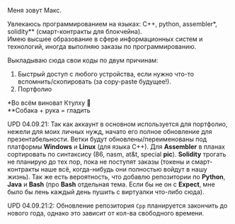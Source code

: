 Меня зовут Макс.

Увлекаюсь программированием на языках: C++, python, assembler*, solidity** (смарт-контракты для блокчейна).  
Имею высшее образование в сфере информационных систем и технологий, иногда выполняю заказы по программированию. 

Выкладываю сюда свои коды по двум причинам:
1) Быстрый доступ с любого устройства, если нужно что-то вспомнить/скопировать (за copy-paste будущее!).
2) Портфолио


*Во всём виноват Ктулху 👻  
**Собака + рука = гладить

UPD 04.09.21: Так как аккаунт в основном используется для портфолио, нежели для моих личных нужд, начато его полное обновление для презентабельности. Ветки будут обновлены/переименованы под платформы **Windows** и **Linux** (для языка C++). Для **Assembler** в планах сортировать по синтаксису (86, nasm, at&t, special **pic**). **Solidity** трогать не планирую до тех пор, пока не поступят заказы (токены и смарт-контракты наше всё, когда-нибудь они полностью войдут в нашу жизнь). Так же есть вероятность, что добавлю репозитории по **Python**, **Java** и **Bash** (про **Bash** отдельная тема. Если бы не он с **Expect**, мне было бы лень каждый день пушить с виртуалки что-либо сюда).

UPD 04.09.21:2: Обновление репозитория ```Cpp``` планируется закончить до нового года, однако это зависит от кол-ва свободного времени. 
